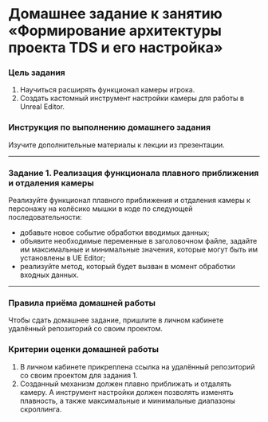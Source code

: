 # Домашнее задание к занятию «Формирование архитектуры проекта TDS и его настройка» 

### Цель задания

1. Научиться расширять функционал камеры игрока.
2. Создать кастомный инструмент настройки камеры для работы в Unreal Editor.

### Инструкция по выполнению домашнего задания

Изучите дополнительные материалы к лекции из презентации.

------

### Задание 1. Реализация функционала плавного приближения и отдаления камеры

Реализуйте функционал плавного приближения и отдаления камеры к персонажу на колёсико мышки в коде по следующей последовательности:
* добавьте новое событие обработки вводимых данных;
* объявите необходимые переменные в заголовочном файле, задайте им максимальные и минимальные значения, которые могут быть им установлены в UE Editor;
* реализуйте метод, который будет вызван в момент обработки входных данных.

------

### Правила приёма домашней работы

Чтобы сдать домашнее задание, пришлите в личном кабинете удалённый репозиторий со своим проектом.

### Критерии оценки домашней работы

1. В личном кабинете прикреплена ссылка на удалённый репозиторий со своим проектом для задания 1.
2. Созданный механизм должен плавно приближать и отдалять камеру. А инструмент настройки должен позволять изменять плавность, а также максимальные и минимальные диапазоны скроллинга.

